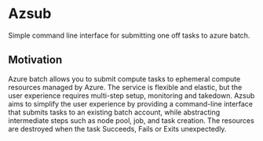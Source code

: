 # Azsub

Simple command line interface for submitting one off tasks to azure batch.

## Motivation

Azure batch allows you to submit compute tasks to ephemeral compute resources managed by Azure. The service is flexible and elastic, but the user experience requires multi-step setup, monitoring and takedown. Azsub aims to simplify the user experience by providing a command-line interface that submits tasks to an existing batch account, while abstracting intermediate steps such as node pool, job, and task creation. The resources are destroyed when the task Succeeds, Fails or Exits unexpectedly.